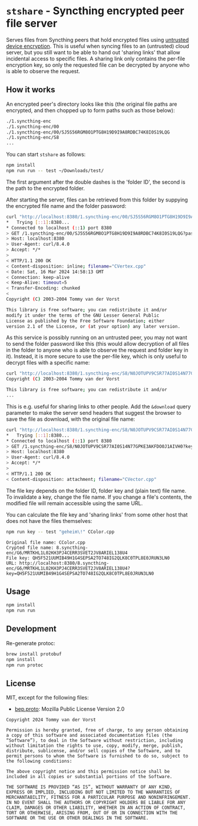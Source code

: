 # `stshare` - Syncthing encrypted peer file server

Serves files from Syncthing peers that hold encrypted files using [untrusted device encryption](https://docs.syncthing.net/specs/untrusted.html).
This is useful when syncing files to an (untrusted) cloud server, but you still want to be able to hand out 'sharing links'
that allow incidental access to specific files. A sharing link only contains the per-file encryption key, so only the
requested file can be decrypted by anyone who is able to observe the request.

## How it works

An encrypted peer's directory looks like this (the original file paths are encrypted, and then chopped up to form paths such as those below):

```bash
./1.syncthing-enc
./1.syncthing-enc/00
./1.syncthing-enc/00/SJ5S56RGM8O1PTG8H19D9I9A8RDBC74K8I0S19LQG
./1.syncthing-enc/S8
...
```

You can start `stshare` as follows:

```bash
npm install
npm run run -- test ~/Downloads/test/
```

The first argument after the double dashes is the 'folder ID', the second is the path to the encrypted folder.

After starting the server, files can be retrieved from this folder by suppying the encrypted file name and the folder password:

```bash
curl "http://localhost:8380/1.syncthing-enc/00/SJ5S56RGM8O1PTG8H19D9I9A8RDBC74K8I0S19LQG?password=geheim\!" -vvvv
*   Trying [::1]:8380...
* Connected to localhost (::1) port 8380
> GET /1.syncthing-enc/00/SJ5S56RGM8O1PTG8H19D9I9A8RDBC74K8I0S19LQG?password=geheim! HTTP/1.1
> Host: localhost:8380
> User-Agent: curl/8.4.0
> Accept: */*
>
< HTTP/1.1 200 OK
< Content-disposition: inline; filename="CVertex.cpp"
< Date: Sat, 16 Mar 2024 14:58:13 GMT
< Connection: keep-alive
< Keep-Alive: timeout=5
< Transfer-Encoding: chunked
<
Copyright (C) 2003-2004 Tommy van der Vorst

This library is free software; you can redistribute it and/or
modify it under the terms of the GNU Lesser General Public
License as published by the Free Software Foundation; either
version 2.1 of the License, or (at your option) any later version.
```

As this service is possibly running on an untrusted peer, you may not want to send the folder password like this (this would allow
decryption of all files in the folder to anyone who is able to observe the request and folder key in it). Instead, it is
more secure to use the per-file key, which is only useful to decrypt files with a specific name:

```bash
curl "http://localhost:8380/1.syncthing-enc/S8/N0JOTUPV9CSR77AI0S14N77GPKE3AKFDO0J1AIVH0?key=0H4ACQPV3DH6M84HKDISS42Q4DTAQT52V32RBHV6EDU1N87BNI7G"
Copyright (C) 2003-2004 Tommy van der Vorst

This library is free software; you can redistribute it and/or
...
```

This is e.g. useful for sharing links to other people. Add the `&download` query parameter to make the server send headers
that suggest the browser to save the file as download, with the original file name:

```bash
curl "http://localhost:8380/1.syncthing-enc/S8/N0JOTUPV9CSR77AI0S14N77GPKE3AKFDO0J1AIVH0?key=0H4ACQPV3DH6M84HKDISS42Q4DTAQT52V32RBHV6EDU1N87BNI7G&download" -v
*   Trying [::1]:8380...
* Connected to localhost (::1) port 8380
> GET /1.syncthing-enc/S8/N0JOTUPV9CSR77AI0S14N77GPKE3AKFDO0J1AIVH0?key=0H4ACQPV3DH6M84HKDISS42Q4DTAQT52V32RBHV6EDU1N87BNI7G&download HTTP/1.1
> Host: localhost:8380
> User-Agent: curl/8.4.0
> Accept: */*
>
< HTTP/1.1 200 OK
< Content-disposition: attachment; filename="CVector.cpp"
```

The file key depends on the folder ID, folder key and (plain text) file name. To invalidate a key, change the file name.
If you change a file's contents, the modified file will remain accessible using the same URL.

You can calculate the file key and 'sharing links' from some other host that does not have the files themselves:

```bash
npm run key -- test "geheim\!" CColor.cpp
```

```
Original file name: CColor.cpp
Crypted file name: 8.syncthing-enc/G6/MRTKHL1L02KH3PJ4CERR3SVET2JV8ARIEL138U4
File key: QH5F521UUMIB49H1G4SEPSA2TO748IG2QLK8C0TPL8E0JRUN3LN0
URL: http://localhost:8380/8.syncthing-enc/G6/MRTKHL1L02KH3PJ4CERR3SVET2JV8ARIEL138U4?key=QH5F521UUMIB49H1G4SEPSA2TO748IG2QLK8C0TPL8E0JRUN3LN0
```

## Usage

```sh
npm install
npm run run
```

## Development

Re-generate protoc:

```sh
brew install protobuf
npm install
npm run protoc
```

## License

MIT, except for the following files:

- [bep.proto](./bep.proto): Mozilla Public License Version 2.0

```
Copyright 2024 Tommy van der Vorst

Permission is hereby granted, free of charge, to any person obtaining a copy of this software and associated documentation files (the “Software”), to deal in the Software without restriction, including without limitation the rights to use, copy, modify, merge, publish, distribute, sublicense, and/or sell copies of the Software, and to permit persons to whom the Software is furnished to do so, subject to the following conditions:

The above copyright notice and this permission notice shall be included in all copies or substantial portions of the Software.

THE SOFTWARE IS PROVIDED “AS IS”, WITHOUT WARRANTY OF ANY KIND, EXPRESS OR IMPLIED, INCLUDING BUT NOT LIMITED TO THE WARRANTIES OF MERCHANTABILITY, FITNESS FOR A PARTICULAR PURPOSE AND NONINFRINGEMENT. IN NO EVENT SHALL THE AUTHORS OR COPYRIGHT HOLDERS BE LIABLE FOR ANY CLAIM, DAMAGES OR OTHER LIABILITY, WHETHER IN AN ACTION OF CONTRACT, TORT OR OTHERWISE, ARISING FROM, OUT OF OR IN CONNECTION WITH THE SOFTWARE OR THE USE OR OTHER DEALINGS IN THE SOFTWARE.
```
